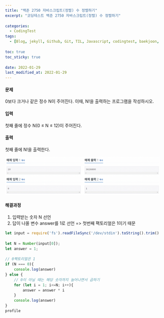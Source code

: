 ```yaml
---
title: "백준 2750 자바스크립트(정렬) 수 정렬하기"
excerpt: "코딩테스트 백준 2750 자바스크립트(정렬) 수 정렬하기"

categories:
  - CodingTest
tags:
  - [Blog, jekyll, Github, Git, TIL, Javascript, codingtest, baekjoon, baekjoon 2750, Node.js, 백준, 노드, 코딩테스트, 백준 10872 자바스크립트, 백준 10872 javascript ]

toc: true
toc_sticky: true
 
date: 2022-01-29
last_modified_at: 2022-01-29
---
```

#### 문제
0보다 크거나 같은 정수 N이 주어진다. 이때, N!을 출력하는 프로그램을 작성하시오.

#### 입력
첫째 줄에 정수 N(0 ≤ N ≤ 12)이 주어진다.

#### 출력
첫째 줄에 N!을 출력한다.

![1427](/assets/images/10872.png)

#### 해결과정
1. 입력받는 숫자 N 선언
2. 답이 나올 변수 answer를 1로 선언 => 첫번째 팩토리얼은 1이기 때문

```javascript
let input = require('fs').readFileSync('/dev/stdin').toString().trim().split('\n');

let N = Number(input[0]);
let answer = 1;

// 0팩토리얼은 1
if (N === 0){
    console.log(answer)
} else {
    // 0이 아닐 때는 해당 숫자까지 늘어나면서 곱하기
    for (let i = 1; i<=N; i++){
        answer = answer * i
    }
    console.log(answer)
}
profile
```